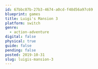 ```yaml
---
id: 67bbc07b-27b3-4674-a0cd-f48d56a97c69
blueprint: games
title: Luigi's Mansion 3
platform: switch
genre:
  - action-adventure
digital: false
physical: true
guide: false
pending: false
posted: 2019-10-31
slug: luigis-mansion-3
---
```

